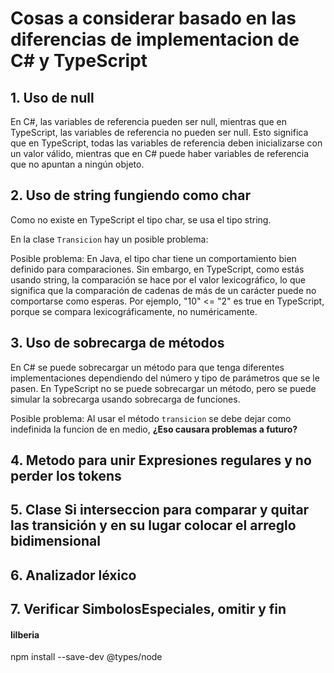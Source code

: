 # Cosas a considerar basado en las diferencias de implementacion de C# y TypeScript

## 1. Uso de null
En C#, las variables de referencia pueden ser null, mientras que en TypeScript, las variables de referencia no pueden ser null. Esto significa que en TypeScript, todas las variables de referencia deben inicializarse con un valor válido, mientras que en C# puede haber variables de referencia que no apuntan a ningún objeto.

## 2. Uso de string fungiendo como char
Como no existe en TypeScript el tipo char, se usa el tipo string.

En la clase `Transicion` hay un posible problema:

Posible problema: En Java, el tipo char tiene un comportamiento bien definido para comparaciones. Sin embargo, en TypeScript, como estás usando string, la comparación se hace por el valor lexicográfico, lo que significa que la comparación de cadenas de más de un carácter puede no comportarse como esperas. Por ejemplo, "10" <= "2" es true en TypeScript, porque se compara lexicográficamente, no numéricamente.

## 3. Uso de sobrecarga de métodos

En C# se puede sobrecargar un método para que tenga diferentes implementaciones dependiendo del número y tipo de parámetros que se le pasen. En TypeScript no se puede sobrecargar un método, pero se puede simular la sobrecarga usando sobrecarga de funciones.

Posible problema: Al usar el método `transicion` se debe dejar como indefinida la funcion de en medio, **¿Eso causara problemas a futuro?** 

## 4. Metodo para unir Expresiones regulares y no perder los tokens

## 5. Clase Si interseccion para comparar y quitar las transición y en su lugar colocar el arreglo bidimensional

## 6. Analizador léxico



## 7. Verificar SimbolosEspeciales, omitir y fin
#### lilberia
npm install --save-dev @types/node
